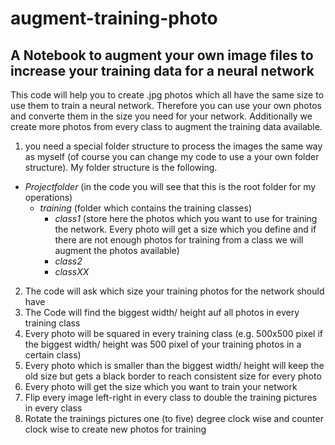 # augment-training-photo
## A Notebook to augment your own image files to increase your training data for a neural network

This code will help you to create .jpg photos which all have the same size to use them to train a neural network. Therefore you can use your own photos and converte them in the size you need for your network. Additionally we create more photos from every class to augment the training data available.

1. you need a special folder structure to process the images the same way as myself (of course you can change my code to use a your own folder structure). My folder structure is the following.
 * _Projectfolder_ (in the code you will see that this is the root folder for my operations)
   * _training_ (folder which contains the training classes)
     * _class1_ (store here the photos which you want to use for training the network. Every photo will get a size which you define and if there are not enough photos for training from a class we will augment the photos available)
     * _class2_
     * _classXX_
2. The code will ask which size your training photos for the network should have
3. The Code will find the biggest width/ height auf all photos in every training class
4. Every photo will be squared in every training class (e.g. 500x500 pixel if the biggest width/ height was 500 pixel of your training photos in a certain class)
5. Every photo which is smaller than the biggest width/ height will keep the old size but gets a black border to reach consistent size for every photo
6. Every photo will get the size which you want to train your network
7. Flip every image left-right in every class to double the training pictures in every class
8. Rotate the trainings pictures one (to five) degree clock wise and counter clock wise to create new photos for training
